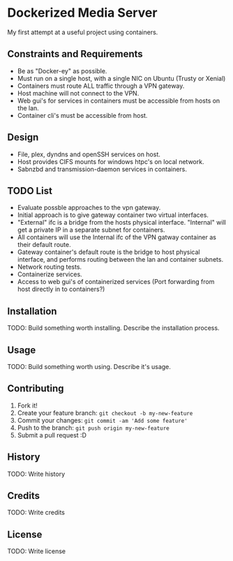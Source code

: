 # Dockerized Media Server

My first attempt at a useful project using containers.

## Constraints and Requirements
* Be as "Docker-ey" as possible.
* Must run on a single host, with a single NIC on Ubuntu (Trusty or Xenial)
* Containers must route ALL traffic through a VPN gateway.
* Host machine will not connect to the VPN.
* Web gui's for services in containers must be accessible from hosts on the lan.
* Container cli's must be accessible from host.

## Design
* File, plex, dyndns and openSSH services on host.
* Host provides CIFS mounts for windows htpc's on local network.
* Sabnzbd and transmission-daemon services in containers.


## TODO List
* Evaluate possble approaches to the vpn gateway.
* Initial approach is to give gateway container two virtual interfaces.
* "External" ifc is a bridge from the hosts physical interface. "Internal" will
get a private IP in a separate subnet for containers.
* All containers will use the Internal ifc of the VPN gatway container as
their default route.
* Gateway container's default route is the bridge to host
physical interface, and performs routing between the lan and container subnets.
* Network routing tests.
* Containerize services.
* Access to web gui's of containerized services (Port forwarding from host
directly in to containers?)


## Installation

TODO: Build something worth installing. Describe the installation process.

## Usage

TODO: Build something worth using. Describe it's usage.

## Contributing

1. Fork it!
2. Create your feature branch: `git checkout -b my-new-feature`
3. Commit your changes: `git commit -am 'Add some feature'`
4. Push to the branch: `git push origin my-new-feature`
5. Submit a pull request :D

## History

TODO: Write history

## Credits

TODO: Write credits

## License

TODO: Write license
